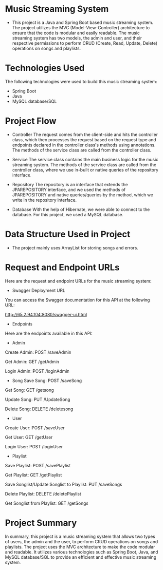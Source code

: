 # Music Streaming System
 * This project is a Java and Spring Boot based music streaming system. The project utilizes the MVC (Model-View-Controller) architecture to ensure that the code is modular and easily readable. The music streaming system has two models, the admin and user, and their respective permissions to perform CRUD (Create, Read, Update, Delete) operations on songs and playlists.

# Technologies Used
 The following technologies were used to build this music streaming system:

* Spring Boot
* Java
* MySQL database/SQL

# Project Flow

* Controller
The request comes from the client-side and hits the controller class, which then processes the request based on the request type and endpoints declared in the controller class's methods using annotations. The methods of the service class are called from the controller class.

* Service
The service class contains the main business logic for the music streaming system. The methods of the service class are called from the controller class, where we use in-built or native queries of the repository interface.

* Repository
The repository is an interface that extends the JPAREPOSITORY interface, and we used the methods of JPAREPOSITORY and native queries/queries by the method, which we write in the repository interface.

* Database
With the help of Hibernate, we were able to connect to the database. For this project, we used a MySQL database.

# Data Structure Used in Project
* The project mainly uses ArrayList for storing songs and errors.

# Request and Endpoint URLs
Here are the request and endpoint URLs for the music streaming system:

* Swagger Deployment URL

You can access the Swagger documentation for this API at the following URL:

http://65.2.94.104:8080/swagger-ui.html

* Endpoints

Here are the endpoints available in this API:

* Admin

Create Admin: POST /saveAdmin

Get Admin: GET /getAdmin

Login Admin: POST /loginAdmin

* Song
Save Song: POST /saveSong

Get Song: GET /getsong

Update Song: PUT /UpdateSong

Delete Song: DELETE /deletesong

* User

Create User: POST /saveUser

Get User: GET /getUser

Login User: POST /loginUser

* Playlist

Save Playlist: POST /savePlaylist

Get Playlist: GET /getPlaylist

Save Songlist/Update Songlist to Playlist: PUT /saveSongs

Delete Playlist: DELETE /deletePlaylist

Get Songlist from Playlist: GET /getSongs

# Project Summary
In summary, this project is a music streaming system that allows two types of users, the admin and the user, to perform CRUD operations on songs and playlists. The project uses the MVC architecture to make the code modular and readable. It utilizes various technologies such as Spring Boot, Java, and MySQL database/SQL to provide an efficient and effective music streaming system.






